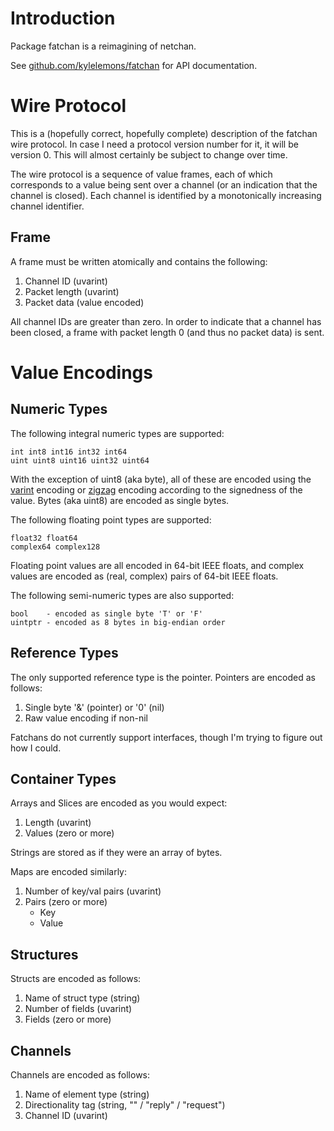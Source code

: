 Introduction
============

Package fatchan is a reimagining of netchan.

See [github.com/kylelemons/fatchan](http://go.pkgdoc.org/github.com/kylelemons/fatchan) for API documentation.

Wire Protocol
=============

This is a (hopefully correct, hopefully complete) description of the fatchan wire protocol.
In case I need a protocol version number for it, it will be version 0.
This will almost certainly be subject to change over time.

The wire protocol is a sequence of value frames, each of which corresponds to a value
being sent over a channel (or an indication that the channel is closed).  Each channel
is identified by a monotonically increasing channel identifier.

Frame
-----

A frame must be written atomically and contains the following:

1. Channel ID (uvarint)
1. Packet length (uvarint)
1. Packet data (value encoded)

All channel IDs are greater than zero.
In order to indicate that a channel has been closed,
a frame with packet length 0 (and thus no packet data) is sent.

Value Encodings
===============

Numeric Types
-------------

The following integral numeric types are supported:

    int int8 int16 int32 int64
    uint uint8 uint16 uint32 uint64

With the exception of uint8 (aka byte), all of these are encoded using the
[varint](https://developers.google.com/protocol-buffers/docs/encoding#varints)
encoding or
[zigzag](https://developers.google.com/protocol-buffers/docs/encoding#types)
encoding according to the signedness of the value.  Bytes (aka uint8) are
encoded as single bytes.

The following floating point types are supported:

    float32 float64
    complex64 complex128

Floating point values are all encoded in 64-bit IEEE floats,
and complex values are encoded as (real, complex) pairs of 64-bit IEEE floats.

The following semi-numeric types are also supported:

    bool    - encoded as single byte 'T' or 'F'
    uintptr - encoded as 8 bytes in big-endian order

Reference Types
---------------

The only supported reference type is the pointer.  Pointers are encoded as follows:

1. Single byte '&' (pointer) or '0' (nil)
1. Raw value encoding if non-nil

Fatchans do not currently support interfaces, though I'm trying to figure out
how I could.

Container Types
---------------

Arrays and Slices are encoded as you would expect:

1. Length (uvarint)
1. Values (zero or more)

Strings are stored as if they were an array of bytes.

Maps are encoded similarly:

1. Number of key/val pairs (uvarint)
1. Pairs (zero or more)
    * Key
    * Value

Structures
----------

Structs are encoded as follows:

1. Name of struct type (string)
1. Number of fields (uvarint)
1. Fields (zero or more)

Channels
--------

Channels are encoded as follows:

1. Name of element type (string)
1. Directionality tag (string, "" / "reply" / "request")
1. Channel ID (uvarint)
